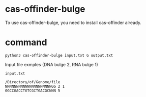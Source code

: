 # cas-offinder-bulge

To use cas-offinder-bulge, you need to install cas-offinder already.

# command

    python3 cas-offinder-bulge input.txt G output.txt


Input file exmples (DNA bulge 2, RNA bulge 1)

    input.txt
    
    /Directory/of/Genome/file
    NNNNNNNNNNNNNNNNNNNNNGG 2 1
    GGCCGACCTGTCGCTGACGCNNN 5
  
